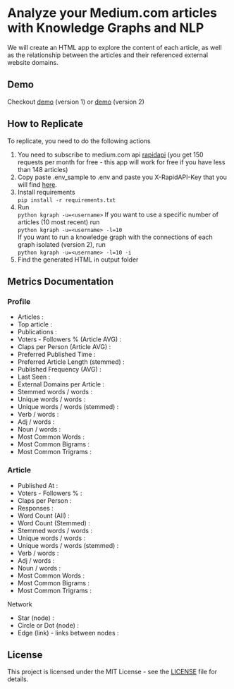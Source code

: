 # Analyze your Medium.com articles with Knowledge Graphs and NLP

We will create an HTML app to explore the content of each article, as well as the relationship between the articles and
their referenced external website domains.

## Demo

Checkout [demo](https://justdataplease.com/db/medium-articles-analysis.html) (version 1)
or [demo](https://justdataplease.com/db/medium-articles-analysis-2.html) (version 2)

## How to Replicate

To replicate, you need to do the following actions

1) You need to subscribe to medium.com api [rapidapi](https://rapidapi.com/nishujain199719-vgIfuFHZxVZ/api/medium2) (you
   get 150 requests per month for free - this app will work for free if you have less than 148 articles)
2) Copy paste .env_sample to .env and paste you X-RapidAPI-Key that you will
   find [here](https://rapidapi.com/nishujain199719-vgIfuFHZxVZ/api/medium2).
3) Install requirements <br>
   `pip install -r requirements.txt`
4) Run <br>
   `python kgraph -u=<username>`
   If you want to use a specific number of articles (10 most recent) run <br>
   `python kgraph -u=<username> -l=10` <br>
   If you want to run a knowledge graph with the connections of each graph isolated (version 2), run <br>
   `python kgraph -u=<username> -l=10 -i`
5) Find the generated HTML in output folder

## Metrics Documentation

### Profile

- Articles :
- Top article :
- Publications :
- Voters - Followers % (Article AVG) :
- Claps per Person (Article AVG) :
- Preferred Published Time :
- Preferred Article Length (stemmed) :
- Published Frequency (AVG) :
- Last Seen :
- External Domains per Article :
- Stemmed words / words :
- Unique words / words :
- Unique words / words (stemmed) :
- Verb / words :
- Adj / words :
- Noun / words :
- Most Common Words :
- Most Common Bigrams :
- Most Common Trigrams :

### Article

- Published At :
- Voters - Followers % :
- Claps per Person :
- Responses :
- Word Count (All) :
- Word Count (Stemmed) :
- Stemmed words / words :
- Unique words / words :
- Unique words / words (stemmed) :
- Verb / words :
- Adj / words :
- Noun / words :
- Most Common Words :
- Most Common Bigrams :
- Most Common Trigrams :

Network

- Star (node) :
- Circle or Dot (node) :
- Edge (link) - links between nodes :

## License

This project is licensed under the MIT License - see the [LICENSE](LICENSE) file for details.
